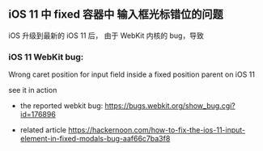 ## iOS 11 中 fixed 容器中 输入框光标错位的问题

iOS 升级到最新的 iOS 11 后， 由于 WebKit 内核的 bug，导致


### iOS 11 WebKit bug:

Wrong caret position for input field inside a fixed position parent on iOS 11

see it in action 

- the reported webkit bug: https://bugs.webkit.org/show_bug.cgi?id=176896

- related article https://hackernoon.com/how-to-fix-the-ios-11-input-element-in-fixed-modals-bug-aaf66c7ba3f8